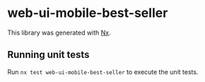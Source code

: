 # web-ui-mobile-best-seller

This library was generated with [Nx](https://nx.dev).

## Running unit tests

Run `nx test web-ui-mobile-best-seller` to execute the unit tests.
